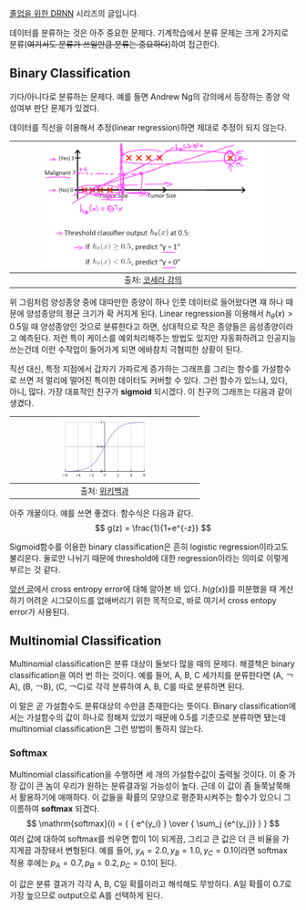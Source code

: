 [졸업을 위한 DRNN](https://enhanced.kr/postviewer/1551) 시리즈의 글입니다.

데이터를 분류하는 것은 아주 중요한 문제다. 기계학습에서 분류 문제는 크게 2가지로 분류(~~여기서도 분류가 쓰일만큼 분류는 중요하다~~)하여 접근한다.



## Binary Classification

기다/아니다로 분류하는 문제다. 예를 들면 Andrew Ng의 강의에서 등장하는 종양 악성여부 판단 문제가 있겠다.

데이터를 직선을 이용해서 추정(linear regression)하면 제대로 추정이 되지 않는다.

| <img src="https://raw.githubusercontent.com/3jins/Images/master/linear-regression-shortcoming.png" width="80%"/> |
| :----------------------------------------------------------: |
| 출처: [코세라 강의](https://www.coursera.org/learn/machine-learning/) |

위 그림처럼 양성종양 중에 대따만한 종양이 하나 인풋 데이터로 들어왔다면 쟤 하나 때문에 양성종양의 평균 크기가 확 커지게 된다. Linear regression을 이용해서 $h_\theta(x) > 0.5$일 때 양성종양인 것으로 분류한다고 하면, 상대적으로 작은 종양들은 음성종양이라고 예측된다. 저런 특이 케이스를 예외처리해주는 방법도 있지만 자동화하려고 인공지능 쓰는건데 이런 수작업이 들어가게 되면 에바참치 극혐띠한 상황이 된다. 

직선 대신, 특정 지점에서 갑자기 가파르게 증가하는 그래프를 그리는 함수를 가설함수로 쓰면 저 멀리에 떨어진 특이한 데이터도 커버할 수 있다. 그런 함수가 있느냐, 있다, 아니, 많다. 가장 대표적인 친구가 **sigmoid** 되시겠다. 이 친구의 그래프는 다음과 같이 생겼다.

| <img src="https://raw.githubusercontent.com/3jins/Images/master/sigmoid-graph.png" width="50%"/> |
| :----------------------------------------------------------: |
| 출처: [위키백과](https://upload.wikimedia.org/wikipedia/commons/thumb/8/88/Logistic-curve.svg/320px-Logistic-curve.svg.png) |

아주 개꿀이다. 얘를 쓰면 좋겠다. 함수식은 다음과 같다.
$$
g(z) = \frac{1}{1+e^{-z}}
$$

Sigmoid함수를 이용한 binary classification은 흔히 logistic regression이라고도 불리운다. 둘로만 나뉘기 때문에 threshold에 대한 regression이라는 의미로 이렇게 부르는 것 같다.

 [앞선 글](https://enhanced.kr/postviewer/1662)에서 cross entropy error에 대해 알아본 바 있다. $h(g(x))$를 미분했을 때 계산하기 어려운 시그모이드를 없애버리기 위한 목적으로, 바로 여기서 cross entopy error가 사용된다.



## Multinomial Classification

Multinomial classification은 분류 대상이 둘보다 많을 때의 문제다. 해결책은 binary classification을 여러 번 하는 것이다. 예를 들어, A, B, C 세가지를 분류한다면 (A, ￢A), (B, ￢B), (C, ￢C)로 각각 분류하여 A, B, C를 따로 분류하면 된다.

이 말은 곧 가설함수도 분류대상의 수만큼 존재한다는 뜻이다. Binary classification에서는 가설함수의 값이 하나로 정해져 있었기 때문에 0.5를 기준으로 분류하면 됐는데 multinomial classification은 그런 방법이 통하지 않는다.

### Softmax

Multinomial classification을 수행하면 세 개의 가설함수값이 출력될 것이다. 이 중 가장 값이 큰 놈이 우리가 원하는 분류결과일 가능성이 높다. 근데 이 값이 좀 들쭉날쭉해서 활용하기에 애매하다. 이 값들을 확률의 모양으로 평준화시켜주는 함수가 있으니 그 이름하여 **softmax** 되겠다. 
$$
\mathrm{softmax}(i) = { { e^{y_i} } \over { \sum_j {e^{y_j}} } }
$$
여러 값에 대하여 softmax를 씌우면 합이 1이 되게끔, 그리고 큰 값은 더 큰 비율을 가지게끔 과장돼서 변형된다. 예를 들어, $y_A = 2.0, y_B = 1.0, y_C = 0.1$이라면 softmax 적용 후에는 $p_A = 0.7, p_B = 0.2, p_C = 0.1$이 된다.

이 값은 분류 결과가 각각 A, B, C일 확률이라고 해석해도 무방하다. A일 확률이 0.7로 가장 높으므로 output으로 A를 선택하게 된다.